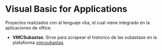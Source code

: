 # Visual Basic for Applications

Proyectos realizados con el lenguaje vba, el cual viene integrado en la aplicaciones de office.

- **VMCSubastas**: Sirve para scrapear el historico de las subastase en la plataforma [vmcsubastas](4panel.vmcsubastas.com). 
